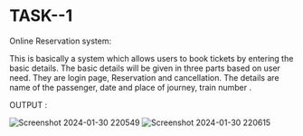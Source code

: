 # TASK--1
Online Reservation system:

This is basically a system which allows users to book tickets by entering the basic details. The basic details will be given in three parts based on user need. They are login page, Reservation and cancellation.
The details are name of the passenger, date and place of journey, train number .

OUTPUT :


![Screenshot 2024-01-30 220549](https://github.com/NEELA1811/TASK--1/assets/157453205/9a5eb270-69be-41e8-9260-596bd3a258c4)
![Screenshot 2024-01-30 220615](https://github.com/NEELA1811/TASK--1/assets/157453205/52872179-e7ec-4ec6-b1bc-a0b91f766372)

